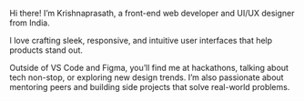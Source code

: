 Hi there!
I’m Krishnaprasath, a front-end web developer and UI/UX designer from India.

I love crafting sleek, responsive, and intuitive user interfaces that help products stand out.

Outside of VS Code and Figma, you’ll find me at hackathons, talking about tech non-stop, or exploring new design trends. I’m also passionate about mentoring peers and building side projects that solve real-world problems.

